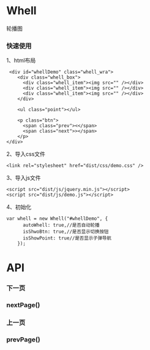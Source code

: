 # Whell
轮播图

### 快速使用 
1、html布局
```
 <div id="whellDemo" class="whell_wra">
    <div class="whell_box">
      <div class="whell_item"><img src="" /></div>
      <div class="whell_item"><img src="" /></div>
      <div class="whell_item"><img src="" /></div>
    </div>

    <ul class="point"></ul>

    <p class="btn">
      <span class="prev"><</span>
      <span class="next">></span>
    </p>
</div>

```

2、导入css文件
```
<link rel="stylesheet" href="dist/css/demo.css" /> 
```

3、导入js文件

```
<script src="dist/js/jquery.min.js"></script>
<script src="dist/js/demo.js"></script>

```

4、初始化

```
var whell = new Whell("#whellDemo", {
      autoWhell: true,//是否自动轮播
      isShwoBtn: true,//是否显示切换按钮
      isShowPoint: true//是否显示子弹导航
    });

```


# API
### 下一页
### nextPage()

### 上一页
### prevPage()

